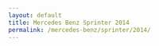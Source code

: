 ```yaml
---
layout: default
title: Mercedes Benz Sprinter 2014
permalink: /mercedes-benz/sprinter/2014/
---
```

